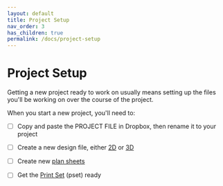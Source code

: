 ```yaml
---
layout: default
title: Project Setup
nav_order: 3
has_children: true
permalink: /docs/project-setup
---
```


# Project Setup
Getting a new project ready to work on usually means setting up the files you'll be working on over the course of the project. 

When you start a new project, you'll need to:

- [ ] Copy and paste the PROJECT FILE in Dropbox, then rename it to your project

- [ ] Create a new design file, either [2D] or [3D] 

- [ ] Create new [plan sheets]

- [ ] Get the [Print Set] (pset) ready

[2D]: /docs/2d-file-setup
[3D]: /docs/3d-file-setup
[plan sheets]: /docs/sheet-setup
[Print Set]: /docs/sheet-printing
